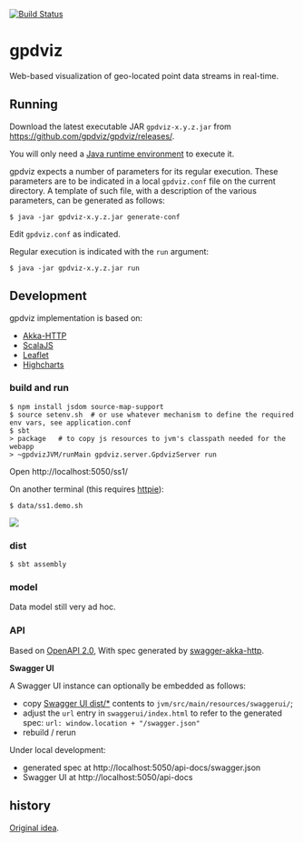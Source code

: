 [![Build Status](https://travis-ci.org/gpdviz/gpdviz.svg?branch=master)](https://travis-ci.org/gpdviz/gpdviz)

# gpdviz

Web-based visualization of geo-located point data streams in real-time.


## Running

Download the latest executable JAR `gpdviz-x.y.z.jar` from https://github.com/gpdviz/gpdviz/releases/.

You will only need a [Java runtime environment](https://www.java.com/) to execute it.

gpdviz expects a number of parameters for its regular execution. These parameters are to be
indicated in a local `gpdviz.conf` file on the current directory. A template of such file, with
a description of the various parameters, can be generated as follows:

```shell 
$ java -jar gpdviz-x.y.z.jar generate-conf
```

Edit `gpdviz.conf` as indicated.

Regular execution is indicated with the `run` argument: 

```shell 
$ java -jar gpdviz-x.y.z.jar run
```


## Development

gpdviz implementation is based on:

- [Akka-HTTP](http://doc.akka.io/docs/akka-http/current/scala/http/)
- [ScalaJS](https://www.scala-js.org/)
- [Leaflet](http://leafletjs.com/)
- [Highcharts](http://www.highcharts.com/)


### build and run

    $ npm install jsdom source-map-support
	$ source setenv.sh  # or use whatever mechanism to define the required env vars, see application.conf
	$ sbt
	> package   # to copy js resources to jvm's classpath needed for the webapp
	> ~gpdvizJVM/runMain gpdviz.server.GpdvizServer run

Open http://localhost:5050/ss1/

On another terminal (this requires [httpie](https://httpie.org/)):

	$ data/ss1.demo.sh


![](https://github.com/gpdviz/gpdviz/blob/master/static/gpdviz2.gif)


### dist

	$ sbt assembly

### model

Data model still very ad hoc.

### API

Based on [OpenAPI 2.0](https://github.com/OAI/OpenAPI-Specification/blob/master/versions/2.0.md),
With spec generated by [swagger-akka-http](https://github.com/swagger-akka-http/swagger-akka-http).
 
**Swagger UI**

A Swagger UI instance can optionally be embedded as follows:

- copy [Swagger UI dist/*](https://github.com/swagger-api/swagger-ui/tree/master/dist) 
  contents to `jvm/src/main/resources/swaggerui/`;
- adjust the `url` entry in `swaggerui/index.html` to refer to the generated spec:
  `url: window.location + "/swagger.json"`
- rebuild / rerun

Under local development:
- generated spec at http://localhost:5050/api-docs/swagger.json
- Swagger UI at http://localhost:5050/api-docs



## history

[Original idea](https://github.com/carueda/gpdviz0).
